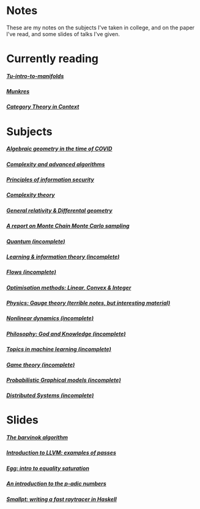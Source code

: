 # Notes
These are my notes on the subjects I've taken in college, and on the paper I've read, and
some slides of talks I've given.

# Currently reading
##### [Tu-intro-to-manifolds](./tu-intro-to-manifolds/main.pdf)
##### [Munkres](./munkres/main.pdf)
##### [Category Theory in Context](./category-theory-in-context/main.pdf)

# Subjects
##### [Algebraic geometry in the time of COVID](./algebra/main.pdf)
##### [Complexity and advanced algorithms](./advanced-algorithms/main.pdf)
##### [Principles of information security](./information-security/main.pdf)
##### [Complexity theory](./complexity/main.pdf)
##### [General relativity & Differental geometry](./diffgeo/main.pdf)
##### [A report on Monte Chain Monte Carlo sampling](./mcmc/report.pdf)

##### [Quantum (incomplete)](./quantum/main.pdf)
##### [Learning & information theory (incomplete)](./learningtheory/main.pdf)
##### [Flows (incomplete)](./flows/report.pdf)
##### [Optimisation methods: Linear, Convex & Integer](./optimisation/main.pdf)
##### [Physics: Gauge theory (terrible notes, but interesting material)](./physics/main.pdf)
##### [Nonlinear dynamics (incomplete)](./nonlineardynamics/main.pdf)
##### [Philosophy: God and Knowledge (incomplete)](./philosophy/main.pdf)
##### [Topics in machine learning (incomplete)](./topics-in-ml/main.pdf)
##### [Game theory (incomplete)](./gametheory/main.pdf)
##### [Probabilistic Graphical models (incomplete)](./probabilistic-graphical-models/main.pdf)
##### [Distributed Systems (incomplete)](./distributedsystems/main.pdf)

# Slides
##### [The barvinok algorithm](./barvinok/slides.pdf)
##### [Introduction to LLVM: examples of passes](./talk-intro-llvm/talk-llvm-c-compiler.org)
##### [Egg: intro to equality saturation](./egg-equality-saturation-slides/slides.pdf)
##### [An introduction to the p-adic numbers](./slides-intro-p-adics/slides.pdf)
##### [Smallpt: writing a fast raytracer in Haskell](./slides-haskell-exchange-2020-smallpt/slides.pdf)

